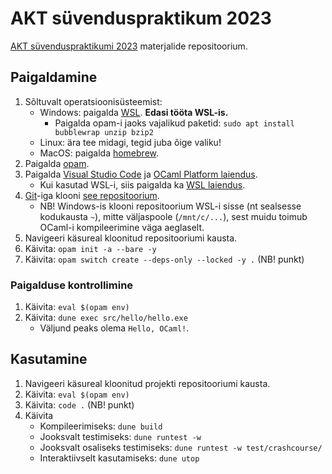 # AKT süvenduspraktikum 2023

[AKT süvenduspraktikumi 2023](https://courses.cs.ut.ee/2023/AKTSP/spring) materjalide repositoorium.


## Paigaldamine
1. Sõltuvalt operatsioonisüsteemist:
    * Windows: paigalda [WSL](https://docs.microsoft.com/en-us/windows/wsl/install). **Edasi tööta WSL-is.**
        * Paigalda opam-i jaoks vajalikud paketid: `sudo apt install bubblewrap unzip bzip2`
    * Linux: ära tee midagi, tegid juba õige valiku!
    * MacOS: paigalda [homebrew](https://brew.sh/).
2. Paigalda [opam](https://opam.ocaml.org/doc/Install.html).
3. Paigalda [Visual Studio Code](https://code.visualstudio.com/) ja [OCaml Platform laiendus](https://marketplace.visualstudio.com/items?itemName=ocamllabs.ocaml-platform).
    * Kui kasutad WSL-i, siis paigalda ka [WSL laiendus](https://marketplace.visualstudio.com/items?itemName=ms-vscode-remote.remote-wsl).
4. [Git](https://git-scm.com/downloads)-iga klooni [see repositoorium](https://github.com/sws-lab/aktsp2023).
    * NB! Windows-is klooni repositoorium WSL-i sisse (nt sealsesse kodukausta `~`), mitte väljaspoole (`/mnt/c/...`), sest muidu toimub OCaml-i kompileerimine väga aeglaselt.
5. Navigeeri käsureal kloonitud repositooriumi kausta.
6. Käivita: `opam init -a --bare -y`
7. Käivita: `opam switch create --deps-only --locked -y .` (NB! punkt)

### Paigalduse kontrollimine
1. Käivita: `eval $(opam env)`
2. Käivita: `dune exec src/hello/hello.exe`
    * Väljund peaks olema `Hello, OCaml!`.


## Kasutamine
1. Navigeeri käsureal kloonitud projekti repositooriumi kausta.
2. Käivita: `eval $(opam env)`
3. Käivita: `code .` (NB! punkt)
4. Käivita
    * Kompileerimiseks: `dune build`
    * Jooksvalt testimiseks: `dune runtest -w`
    * Jooksvalt osaliseks testimiseks: `dune runtest -w test/crashcourse/`
    * Interaktiivselt kasutamiseks: `dune utop`
